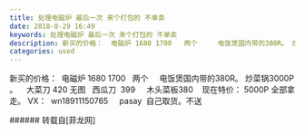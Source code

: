 ```yaml
---
title: 处理电磁炉 最后一次 来个打包的 不单卖
date: 2018-8-29 16:49
keywords: 处理电磁炉 最后一次 来个打包的 不单卖
description: 新买的价格：  电磁炉 1680 1700   两个     电饭煲国内带的380R。 炒菜锅3000P 。    大菜刀 420 无图   西瓜刀  399     木头菜板380    现在特价： 5000P 全部拿走。 VX：  wn18911150765     pasay  自己取货。不送
categories: used
---
```

<td class="t_f" id="postmessage_1699294">

新买的价格：  电磁炉 1680 1700   两个     电饭煲国内带的380R。 炒菜锅3000P 。    大菜刀 420 无图   西瓜刀  399     木头菜板380    现在特价： 5000P 全部拿走。 VX：  wn18911150765     pasay  自己取货。不送<br/>
</td>
###### 转载自[菲龙网]